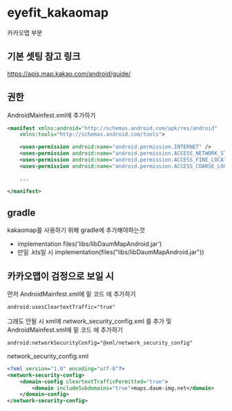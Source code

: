 # eyefit_kakaomap
카카오맵 부분

## 기본 셋팅 참고 링크
https://apis.map.kakao.com/android/guide/

## 권한
AndroidMainfest.xml에 추가하기
````xml
<manifest xmlns:android="http://schemas.android.com/apk/res/android"
    xmlns:tools="http://schemas.android.com/tools">

    <uses-permission android:name="android.permission.INTERNET" />
    <uses-permission android:name="android.permission.ACCESS_NETWORK_STATE"/>
    <uses-permission android:name="android.permission.ACCESS_FINE_LOCATION" />
    <uses-permission android:name="android.permission.ACCESS_COARSE_LOCATION"/>

    ...

</manifest>
````

## gradle
kakaomap를 사용하기 위해 gradle에 추가해야하는것
- implementation files('libs/libDaumMapAndroid.jar')
- 만일 .kts일 시 implementation(files("libs/libDaumMapAndroid.jar"))
 
## 카카오맵이 검정으로 보일 시
먼저 AndroidMainfest.xml에 밑 코드 <application>에 추가하기
````xml
android:usesCleartextTraffic="true"
````
그래도 안될 시
xml에 network_security_config.xml 를 추가 및 AndroidMainfest.xml에 밑 코드 <application>에 추가하기

````xml
android:networkSecurityConfig="@xml/network_security_config"
````

network_security_config.xml
````xml
<?xml version="1.0" encoding="utf-8"?>
<network-security-config>
    <domain-config cleartextTrafficPermitted="true">
        <domain includeSubdomains="true">maps.daum-img.net</domain>
    </domain-config>
</network-security-config>
````


  
        
        
